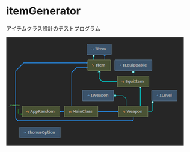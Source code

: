 # itemGenerator
アイテムクラス設計のテストプログラム

![クラス図](https://github.com/iwashihead/itemGenerator/blob/master/itemGenerator/itemGenerator/Resources/itemGeneratorClassDyaglam.PNG?raw=true "igemGeneratorClassDiagram")
